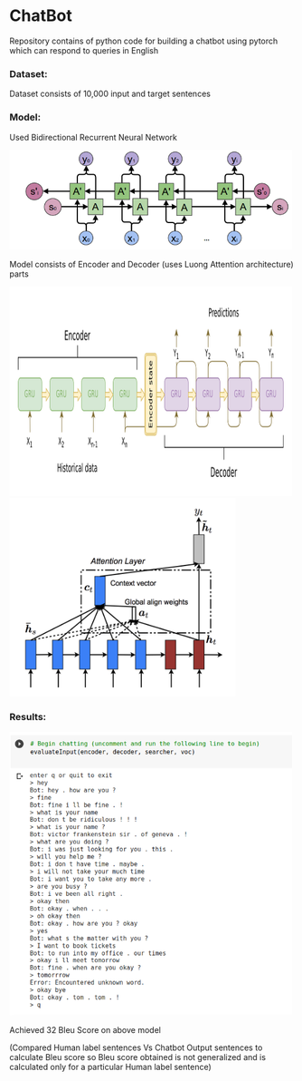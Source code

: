 # ChatBot
Repository contains of python code for building a chatbot using pytorch which can respond to queries in English

### Dataset:
Dataset consists of 10,000 input and target sentences

### Model:

Used Bidirectional Recurrent Neural Network 

<img src="https://github.com/nilakshi104/ChatBot/blob/master/Images/RNN-bidirectional.png" width=500/img>

Model consists of Encoder and Decoder (uses Luong Attention architecture) parts

<img src="https://github.com/nilakshi104/ChatBot/blob/master/Images/seq2seq_ED.png" height=370 width=500/img><img src="https://github.com/nilakshi104/ChatBot/blob/master/Images/global_attn.png" height=350 width=400/img>

### Results:

<img src="https://github.com/nilakshi104/ChatBot/blob/master/Images/Screenshot%20from%202020-09-06%2004-19-24_n.png" width=500/img>

Achieved 32 Bleu Score on above model 

(Compared Human label sentences Vs Chatbot Output sentences to calculate Bleu score so Bleu score obtained is not generalized and is calculated only for a particular Human label sentence)
